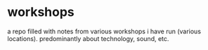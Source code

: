 workshops
=========

a repo filled with notes from various workshops i have run (various locations). predominantly about technology, sound, etc.
